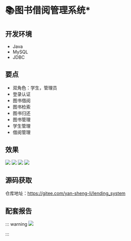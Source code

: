 # 📚图书借阅管理系统*

<MyGlobalComponent />

## 开发环境

- Java
- MySQL
- JDBC

## 要点

- 双角色：学生，管理员
- 登录认证
- 图书借阅
- 图书检索
- 图书归还
- 图书管理
- 学生管理
- 借阅管理

## 效果

![](http://cdn.qiniu.liyansheng.top/img/20250828214200.png)
![](http://cdn.qiniu.liyansheng.top/img/20250828214238.png)
![](http://cdn.qiniu.liyansheng.top/img/20250828214306.png)
![](http://cdn.qiniu.liyansheng.top/img/20250828214343.png)


## 源码获取
<PasswordProtected>

仓库地址：https://gitee.com/yan-sheng-li/lending_system

</PasswordProtected>

## 配套报告

::: warning
![](http://cdn.qiniu.liyansheng.top/img/报告预览图.png)
<!-- ![](http://cdn.qiniu.liyansheng.top/img/Snipaste_2024-06-15_00-22-44.png) -->
:::

<PaymentButton :productId="139" :buttonText="'点我获取-报告'"/>


